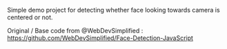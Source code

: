 Simple demo project for detecting whether face looking towards camera is centered or not.

Original / Base code from @WebDevSimplified : https://github.com/WebDevSimplified/Face-Detection-JavaScript
